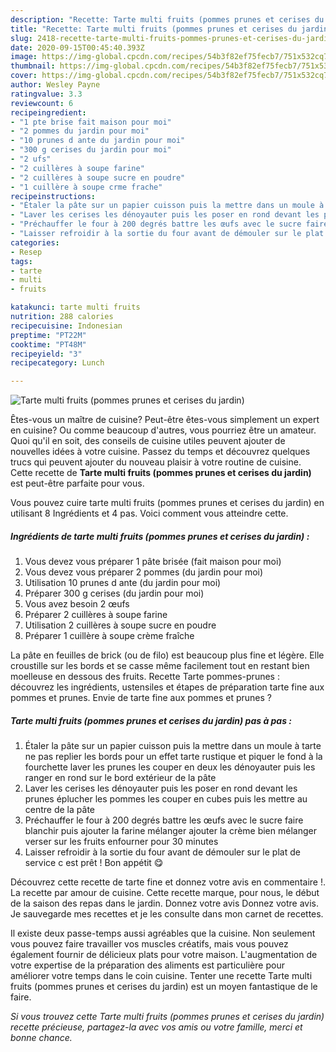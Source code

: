 ```yaml
---
description: "Recette: Tarte multi fruits (pommes prunes et cerises du jardin)"
title: "Recette: Tarte multi fruits (pommes prunes et cerises du jardin)"
slug: 2418-recette-tarte-multi-fruits-pommes-prunes-et-cerises-du-jardin
date: 2020-09-15T00:45:40.393Z
image: https://img-global.cpcdn.com/recipes/54b3f82ef75fecb7/751x532cq70/tarte-multi-fruits-pommes-prunes-et-cerises-du-jardin-photo-principale-de-la-recette.jpg
thumbnail: https://img-global.cpcdn.com/recipes/54b3f82ef75fecb7/751x532cq70/tarte-multi-fruits-pommes-prunes-et-cerises-du-jardin-photo-principale-de-la-recette.jpg
cover: https://img-global.cpcdn.com/recipes/54b3f82ef75fecb7/751x532cq70/tarte-multi-fruits-pommes-prunes-et-cerises-du-jardin-photo-principale-de-la-recette.jpg
author: Wesley Payne
ratingvalue: 3.3
reviewcount: 6
recipeingredient:
- "1 pte brise fait maison pour moi"
- "2 pommes du jardin pour moi"
- "10 prunes d ante du jardin pour moi"
- "300 g cerises du jardin pour moi"
- "2 ufs"
- "2 cuillères à soupe farine"
- "2 cuillères à soupe sucre en poudre"
- "1 cuillère à soupe crme frache"
recipeinstructions:
- "Étaler la pâte sur un papier cuisson puis la mettre dans un moule à tarte ne pas replier les bords pour un effet tarte rustique et piquer le fond à la fourchette laver les prunes les couper en deux les dénoyauter puis les ranger en rond sur le bord extérieur de la pâte"
- "Laver les cerises les dénoyauter puis les poser en rond devant les prunes éplucher les pommes les couper en cubes puis les mettre au centre de la pâte"
- "Préchauffer le four à 200 degrés battre les œufs avec le sucre faire blanchir puis ajouter la farine mélanger ajouter la crème bien mélanger verser sur les fruits enfourner pour 30 minutes"
- "Laisser refroidir à la sortie du four avant de démouler sur le plat de service c est prêt ! Bon appétit 😋"
categories:
- Resep
tags:
- tarte
- multi
- fruits

katakunci: tarte multi fruits 
nutrition: 288 calories
recipecuisine: Indonesian
preptime: "PT22M"
cooktime: "PT48M"
recipeyield: "3"
recipecategory: Lunch

---
```



![Tarte multi fruits (pommes prunes et cerises du jardin)](https://img-global.cpcdn.com/recipes/54b3f82ef75fecb7/751x532cq70/tarte-multi-fruits-pommes-prunes-et-cerises-du-jardin-photo-principale-de-la-recette.jpg)

Êtes-vous un maître de cuisine? Peut-être êtes-vous simplement un expert en cuisine? Ou comme beaucoup d'autres, vous pourriez être un amateur. Quoi qu'il en soit, des conseils de cuisine utiles peuvent ajouter de nouvelles idées à votre cuisine. Passez du temps et découvrez quelques trucs qui peuvent ajouter du nouveau plaisir à votre routine de cuisine. Cette recette de <strong> Tarte multi fruits (pommes prunes et cerises du jardin) </strong> est peut-être parfaite pour vous.

<!--inarticleads1-->

Vous pouvez cuire tarte multi fruits (pommes prunes et cerises du jardin) en utilisant 8 Ingrédients et 4 pas. Voici comment vous atteindre cette.

##### Ingrédients de tarte multi fruits (pommes prunes et cerises du jardin) :

1. Vous devez vous préparer 1 pâte brisée (fait maison pour moi)
1. Vous devez vous préparer 2 pommes (du jardin pour moi)
1. Utilisation 10 prunes d ante (du jardin pour moi)
1. Préparer 300 g cerises (du jardin pour moi)
1. Vous avez besoin 2 œufs
1. Préparer 2 cuillères à soupe farine
1. Utilisation 2 cuillères à soupe sucre en poudre
1. Préparer 1 cuillère à soupe crème fraîche


La pâte en feuilles de brick (ou de filo) est beaucoup plus fine et légère. Elle croustille sur les bords et se casse même facilement tout en restant bien moelleuse en dessous des fruits. Recette Tarte pommes-prunes : découvrez les ingrédients, ustensiles et étapes de préparation tarte fine aux pommes et prunes. Envie de tarte fine aux pommes et prunes ? 

<!--inarticleads2-->

##### Tarte multi fruits (pommes prunes et cerises du jardin) pas à pas :

1. Étaler la pâte sur un papier cuisson puis la mettre dans un moule à tarte ne pas replier les bords pour un effet tarte rustique et piquer le fond à la fourchette laver les prunes les couper en deux les dénoyauter puis les ranger en rond sur le bord extérieur de la pâte
1. Laver les cerises les dénoyauter puis les poser en rond devant les prunes éplucher les pommes les couper en cubes puis les mettre au centre de la pâte
1. Préchauffer le four à 200 degrés battre les œufs avec le sucre faire blanchir puis ajouter la farine mélanger ajouter la crème bien mélanger verser sur les fruits enfourner pour 30 minutes
1. Laisser refroidir à la sortie du four avant de démouler sur le plat de service c est prêt ! Bon appétit 😋


Découvrez cette recette de tarte fine et donnez votre avis en commentaire !. La recette par amour de cuisine. Cette recette marque, pour nous, le début de la saison des repas dans le jardin. Donnez votre avis Donnez votre avis. Je sauvegarde mes recettes et je les consulte dans mon carnet de recettes. 

<!--inarticleads1-->

<p>
Il existe deux passe-temps aussi agréables que la cuisine. Non seulement vous pouvez faire travailler vos muscles créatifs, mais vous pouvez également fournir de délicieux plats pour votre maison. L'augmentation de votre expertise de la préparation des aliments est particulière pour améliorer votre temps dans le coin cuisine. Tenter une recette Tarte multi fruits (pommes prunes et cerises du jardin) est un moyen fantastique de le faire.
</p>

<p>
<i>Si vous trouvez cette Tarte multi fruits (pommes prunes et cerises du jardin) recette précieuse, partagez-la avec vos amis ou votre famille, merci et bonne chance.</i>
</p>
